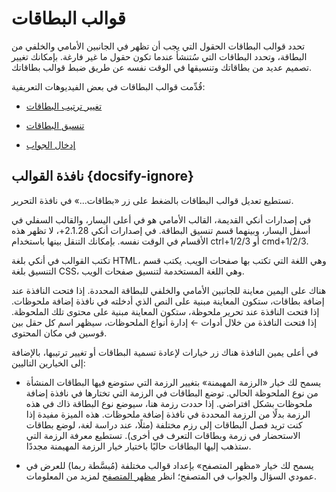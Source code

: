 ﻿# قوالب البطاقات

تحدد قوالب البطاقات الحقول التي يجب أن تظهر في الجانبين الأمامي والخلفي
من البطاقة، وتحدد البطاقات التي سُتنشأ عندما تكون حقول ما غير فارغة.
بإمكانك تغيير تصميم عديد من بطاقاتك وتنسيقها في الوقت نفسه عن طريق ضبط
قوالب بطاقاتك.

قُدِّمت قوالب البطاقات في بعض الفيديوهات التعريفية:

-    [تغيير ترتيب البطاقات](http://www.youtube.com/watch?v=DnbKwHEQ1mA&yt:cc=on)

-    [تنسيق البطاقات](http://www.youtube.com/watch?v=F1j1Zx0mXME&yt:cc=on)

-    [إدخال الجواب](http://www.youtube.com/watch?v=5tYObQ3ocrw&yt:cc=on)

## نافذة القوالب {docsify-ignore}

تستطيع تعديل قوالب البطاقات بالضغط على زر «بطاقات...» في نافذة التحرير.

في إصدارات أنكي القديمة، القالب الأمامي هو في أعلى اليسار، والقالب السفلي في أسفل اليسار،
وبينهما قسم تنسيق البطاقة.
في إصدارات أنكي 2.1.28+، لا تظهر هذه الأقسام في الوقت نفسه. بإمكانك التنقل
بينها باستخدام ctrl+1/2/3 أو cmd+1/2/3.

تكتب القوالب في أنكي بلغة HTML، وهي اللغة التي تكتب بها صفحات الويب.
يكتب قسم التنسيق بلغة CSS، وهي اللغة المستخدمة لتنسيق صفحات الويب.

هناك على اليمين معاينة للجانبين الأمامي والخلفي للبطاقة المحددة. إذا فتحت
النافذة عند إضافة بطاقات، ستكون المعاينة مبنية على النص الذي أدخلته في نافذة
إضافة ملحوظات. إذا فتحت النافذة عند تحرير ملحوظة، ستكون المعاينة مبنية على
محتوى تلك الملحوظة. إذا فتحت النافذة من خلال أدوات ← إدارة أنواع الملحوظات،
سيظهر اسم كل حقل بين قوسين في مكان المحتوى.

في أعلى يمين النافذة هناك زر خيارات لإعادة تسمية البطاقات أو تغيير ترتيبها،
بالإضافة إلى الخيارين التاليين:

-    يسمح لك خيار «الرزمة المهيمنة» بتغيير الرزمة التي ستوضع فيها البطاقات
     المنشأة من نوع الملحوظة الحالي. توضع البطاقات في الرزمة التي تختارها في
     نافذة إضافة ملحوظات بشكل افتراضي. إذا حددت رزمة هنا، سيوضع نوع البطاقة ذاك
     في هذه الرزمة بدلًا من الرزمة المحددة في نافذة إضافة ملحوظات. هذه الميزة
     مفيدة إذا كنت تريد فصل البطاقات إلى رزم مختلفة (مثلًا، عند دراسة لغة،
     لوضع بطاقات الاستحضار في زرمة وبطاقات التعرف في أخرى). تستطيع معرفة
     الرزمة التي ستذهب إليها البطاقات حاليًا باختيار خيار الرزمة المهيمنة مجددًا.

-    يسمح لك خيار «مظهر المتصفح» بإعداد قوالب مختلفة (مُبسَّطة ربما) للعرض
     في عمودي السؤال والجواب في المتصفح؛ انظر
     [مظهر المتصفح](templates/styling.md#مظهر-المتصفح)
     لمزيد من المعلومات.
